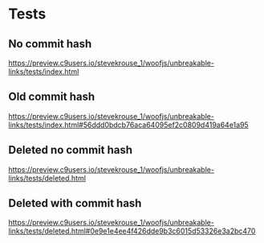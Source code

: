 # Tests


## No commit hash

https://preview.c9users.io/stevekrouse_1/woofjs/unbreakable-links/tests/index.html


## Old commit hash

https://preview.c9users.io/stevekrouse_1/woofjs/unbreakable-links/tests/index.html#56ddd0bdcb76aca64095ef2c0809d419a64e1a95


## Deleted no commit hash

https://preview.c9users.io/stevekrouse_1/woofjs/unbreakable-links/tests/deleted.html


## Deleted with commit hash

https://preview.c9users.io/stevekrouse_1/woofjs/unbreakable-links/tests/deleted.html#0e9e1e4ee4f426dde9b3c6015d53326e3a2bc470

